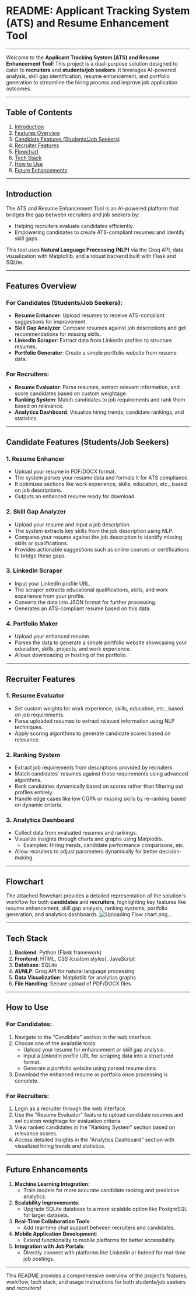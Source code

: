 # README: Applicant Tracking System (ATS) and Resume Enhancement Tool

---

Welcome to the **Applicant Tracking System (ATS) and Resume Enhancement Tool**! This project is a dual-purpose solution designed to cater to **recruiters** and **students/job seekers**. It leverages AI-powered analysis, skill gap identification, resume enhancement, and portfolio generation to streamline the hiring process and improve job application outcomes.

---

## Table of Contents

1. [Introduction](#introduction)
2. [Features Overview](#features-overview)
3. [Candidate Features (Students/Job Seekers)](#candidate-features-studentsjob-seekers)
4. [Recruiter Features](#recruiter-features)
5. [Flowchart](#flowchart)
6. [Tech Stack](#tech-stack)
7. [How to Use](#how-to-use)
8. [Future Enhancements](#future-enhancements)

---

## Introduction

The ATS and Resume Enhancement Tool is an AI-powered platform that bridges the gap between recruiters and job seekers by:

- Helping recruiters evaluate candidates efficiently.
- Empowering candidates to create ATS-compliant resumes and identify skill gaps.

This tool uses **Natural Language Processing (NLP)** via the Groq API, data visualization with Matplotlib, and a robust backend built with Flask and SQLite.

---

## Features Overview

### For Candidates (Students/Job Seekers):

- **Resume Enhancer**: Upload resumes to receive ATS-compliant suggestions for improvement.
- **Skill Gap Analyzer**: Compare resumes against job descriptions and get recommendations for missing skills.
- **LinkedIn Scraper**: Extract data from LinkedIn profiles to structure resumes.
- **Portfolio Generator**: Create a simple portfolio website from resume data.


### For Recruiters:

- **Resume Evaluator**: Parse resumes, extract relevant information, and score candidates based on custom weightage.
- **Ranking System**: Match candidates to job requirements and rank them based on relevance.
- **Analytics Dashboard**: Visualize hiring trends, candidate rankings, and statistics.

---

## Candidate Features (Students/Job Seekers)

### 1. Resume Enhancer

- Upload your resume in PDF/DOCX format.
- The system parses your resume data and formats it for ATS compliance.
- It optimizes sections like work experience, skills, education, etc., based on job descriptions.
- Outputs an enhanced resume ready for download.


### 2. Skill Gap Analyzer

- Upload your resume and input a job description.
- The system extracts key skills from the job description using NLP.
- Compares your resume against the job description to identify missing skills or qualifications.
- Provides actionable suggestions such as online courses or certifications to bridge these gaps.


### 3. LinkedIn Scraper

- Input your LinkedIn profile URL.
- The scraper extracts educational qualifications, skills, and work experience from your profile.
- Converts the data into JSON format for further processing.
- Generates an ATS-compliant resume based on this data.


### 4. Portfolio Maker

- Upload your enhanced resume.
- Parses the data to generate a simple portfolio website showcasing your education, skills, projects, and work experience.
- Allows downloading or hosting of the portfolio.

---

## Recruiter Features

### 1. Resume Evaluator

- Set custom weights for work experience, skills, education, etc., based on job requirements.
- Parse uploaded resumes to extract relevant information using NLP techniques.
- Apply scoring algorithms to generate candidate scores based on relevance.


### 2. Ranking System

- Extract job requirements from descriptions provided by recruiters.
- Match candidates' resumes against these requirements using advanced algorithms.
- Rank candidates dynamically based on scores rather than filtering out profiles entirely.
- Handle edge cases like low CGPA or missing skills by re-ranking based on dynamic criteria.


### 3. Analytics Dashboard

- Collect data from evaluated resumes and rankings.
- Visualize insights through charts and graphs using Matplotlib.
    - Examples: Hiring trends, candidate performance comparisons, etc.
- Allow recruiters to adjust parameters dynamically for better decision-making.

---

## Flowchart

The attached flowchart provides a detailed representation of the solution's workflow for both **candidates** and **recruiters**, highlighting key features like resume enhancement, skill gap analysis, ranking systems, portfolio generation, and analytics dashboards.
![Uploading Flow chart.png…]()

---

## Tech Stack

1. **Backend**: Python (Flask framework)
2. **Frontend**: HTML, CSS (custom styles), JavaScript
3. **Database**: SQLite
4. **AI/NLP**: Groq API for natural language processing
5. **Data Visualization**: Matplotlib for analytics graphs
6. **File Handling**: Secure upload of PDF/DOCX files

---

## How to Use

### For Candidates:

1. Navigate to the "Candidate" section in the web interface.
2. Choose one of the available tools:
    - Upload your resume for enhancement or skill gap analysis.
    - Input a LinkedIn profile URL for scraping data into a structured format.
    - Generate a portfolio website using parsed resume data.
3. Download the enhanced resume or portfolio once processing is complete.

### For Recruiters:

1. Login as a recruiter through the web interface.
2. Use the "Resume Evaluator" feature to upload candidate resumes and set custom weightage for evaluation criteria.
3. View ranked candidates in the "Ranking System" section based on relevance scores.
4. Access detailed insights in the "Analytics Dashboard" section with visualized hiring trends and statistics.

---

## Future Enhancements

1. **Machine Learning Integration**:
    - Train models for more accurate candidate ranking and predictive analytics.
2. **Scalability Improvements**:
    - Upgrade SQLite database to a more scalable option like PostgreSQL for larger datasets.
3. **Real-Time Collaboration Tools**:
    - Add real-time chat support between recruiters and candidates.
4. **Mobile Application Development**:
    - Extend functionality to mobile platforms for better accessibility.
5. **Integration with Job Portals**:
    - Directly connect with platforms like LinkedIn or Indeed for real-time job postings.
  
  

---

This README provides a comprehensive overview of the project’s features, workflow, tech stack, and usage instructions for both students/job seekers and recruiters!





